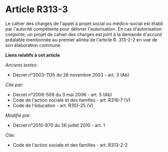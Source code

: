 # Article R313-3

Le cahier des charges de l'appel à projet social ou médico-social est établi par l'autorité compétente pour délivrer
l'autorisation. En cas d'autorisation conjointe, un projet de cahier des charges est joint à la demande d'accord préalable
mentionnée au premier alinéa de l'article R. 313-2-2 en vue de son élaboration commune.

**Liens relatifs à cet article**

_Anciens textes_:

  - Décret n°2003-1135 du 26 novembre 2003 - art. 3 (Ab)

_Cité par_:

  - Décret n°2006-509 du 3 mai 2006 - art. 5 (Ab)
  - Code de l'action sociale et des familles - art. R316-7 (V)
  - Code de l'éducation - art. R351-25 (V)

_Modifié par_:

  - Décret n°2010-870 du 26 juillet 2010 - art. 1

_Cite_:

  - Code de l'action sociale et des familles - art. R313-2-2
